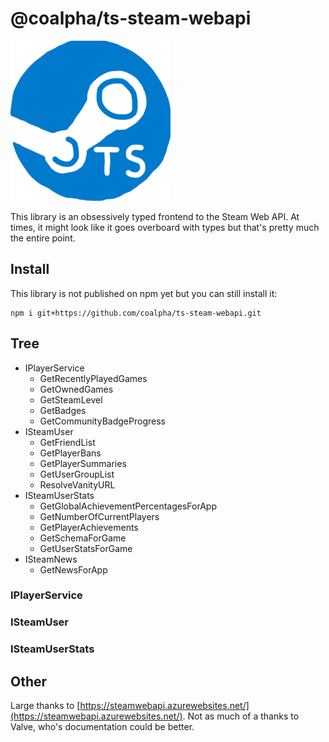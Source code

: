 # @coalpha/ts-steam-webapi

![If anyone wants to make me an icon, I'd be glad](misc/icon.png)

This library is an obsessively typed frontend to the Steam Web API.
At times, it might look like it goes overboard with types but that's pretty much
the entire point.


## Install

This library is not published on npm yet but you can still install it:

```
npm i git+https://github.com/coalpha/ts-steam-webapi.git
```

## Tree

- IPlayerService
   - GetRecentlyPlayedGames
   - GetOwnedGames
   - GetSteamLevel
   - GetBadges
   - GetCommunityBadgeProgress
- ISteamUser
   - GetFriendList
   - GetPlayerBans
   - GetPlayerSummaries
   - GetUserGroupList
   - ResolveVanityURL
- ISteamUserStats
   - GetGlobalAchievementPercentagesForApp
   - GetNumberOfCurrentPlayers
   - GetPlayerAchievements
   - GetSchemaForGame
   - GetUserStatsForGame
- ISteamNews
   - GetNewsForApp

### IPlayerService

### ISteamUser

### ISteamUserStats

## Other

Large thanks to [https://steamwebapi.azurewebsites.net/](https://steamwebapi.azurewebsites.net/).
Not as much of a thanks to Valve, who's documentation could be better.
